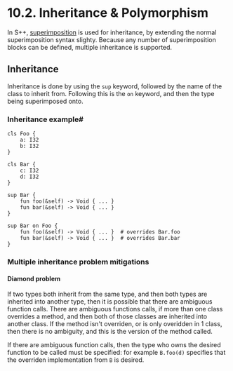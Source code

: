 # 10.2. Inheritance &amp; Polymorphism
In S++, [superimposition](10-1-Classes-Objects.md#superimposition) is used for inheritance, by extending the normal 
superimposition syntax slighty. Because any number of superimposition blocks can be defined, multiple inheritance is 
supported.

## Inheritance
Inheritance is done by using the `sup` keyword, followed by the name of the class to inherit from. Following this is 
the `on` keyword, and then the type being superimposed onto.

### Inheritance example#
```
cls Foo {
    a: I32
    b: I32
}

cls Bar {
    c: I32
    d: I32
}

sup Bar {
    fun foo(&self) -> Void { ... }
    fun bar(&self) -> Void { ... }
}

sup Bar on Foo {
    fun foo(&self) -> Void { ... }  # overrides Bar.foo
    fun bar(&self) -> Void { ... }  # overrides Bar.bar
}
```

### Multiple inheritance problem mitigations
#### Diamond problem
If two types both inherit from the same type, and then both types are inherited into another type, then it is 
possible that there are ambiguous function calls. There are ambiguous functions calls, if more than one class 
overrides a method, and then both of those classes are inherited into another class. If the method isn't overriden, 
or is only overidden in 1 class, then there is no ambiguity, and this is the version of the method called.

If there are ambiguous function calls, then the type who owns the desired function to be called must be specified: 
for example `B.foo(d)` specifies that the overriden implementation from `B` is desired.
